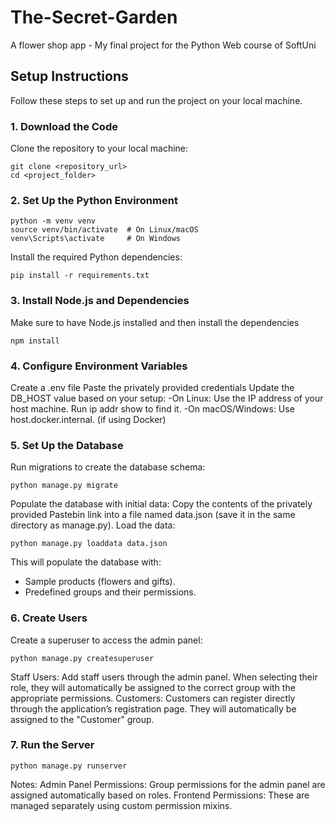 # The-Secret-Garden
A flower shop app - My final project for the Python Web course of SoftUni

## **Setup Instructions**

Follow these steps to set up and run the project on your local machine.

### **1. Download the Code**
Clone the repository to your local machine:
```
git clone <repository_url>
cd <project_folder>
```

### **2. Set Up the Python Environment**
```
python -m venv venv
source venv/bin/activate  # On Linux/macOS
venv\Scripts\activate     # On Windows
```

Install the required Python dependencies:
```
pip install -r requirements.txt
```

### **3. Install Node.js and Dependencies**
Make sure to have Node.js installed and then install the dependencies
```
npm install
```

### **4. Configure Environment Variables**
Create a .env file
Paste the privately provided credentials
Update the DB_HOST value based on your setup:
-On Linux: Use the IP address of your host machine. Run ip addr show to find it.
-On macOS/Windows: Use host.docker.internal. (if using  Docker)

### **5. Set Up the Database**
Run migrations to create the database schema:
```
python manage.py migrate
```
Populate the database with initial data:
Copy the contents of the privately provided Pastebin link into a file named data.json (save it in the same directory as manage.py).
Load the data:
```
python manage.py loaddata data.json
```
This will populate the database with:
- Sample products (flowers and gifts).
- Predefined groups and their permissions.

### **6. Create Users**
Create a superuser to access the admin panel:
```
python manage.py createsuperuser
```
Staff Users: Add staff users through the admin panel. When selecting their role, they will automatically be assigned to the correct group with the appropriate permissions.
Customers: Customers can register directly through the application’s registration page. They will automatically be assigned to the "Customer" group.

### **7. Run the Server**
```
python manage.py runserver
```

Notes:
Admin Panel Permissions: Group permissions for the admin panel are assigned automatically based on roles.
Frontend Permissions: These are managed separately using custom permission mixins.
